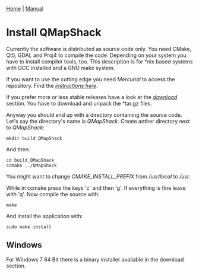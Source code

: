 [Home](Home) | [Manual](DocMain)

# Install QMapShack

Currently the software is distributed as source code only. You need CMake, Qt5, GDAL and Proj4 to compile the code. Depending on your system you have to install compiler tools, too. This description is for \*nix based systems with GCC installed and a GNU make system.

If you want to use the cutting edge you need _Mercurial_ to access the repository. Find the [_instructions here_](https://bitbucket.org/maproom/qmapshack/overview).

If you prefer more or less stable releases have a look at the [_download_](https://bitbucket.org/maproom/qmapshack/downloads) section. You have to download and unpack the \*tar.gz files.

Anyway you should end up with a directory containing the source code. Let's say the directory's name is _QMapShack_. Create anther directory next to _QMapShack_:

    mkdir build_QMapShack

And then:

    cd build_QMapShack
    ccmake ../QMapShack

You might want to change _CMAKE_INSTALL_PREFIX_ from _/usr/local_ to _/usr_. 

While in ccmake press the keys 'c' and then 'g'. If everything is fine leave with 'q'. Now compile the source with:

    make

And install the application with:

    sudo make install

## Windows

For Windows 7 64 Bit there is a binary installer available in the download section.

